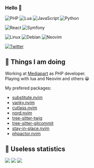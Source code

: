### Hello 👋

![PHP](https://img.shields.io/badge/PHP-777BB4?style=for-the-badge&logo=php&logoColor=white) ![Lua](https://img.shields.io/badge/Lua-2C2D72?style=for-the-badge&logo=lua&logoColor=white) ![JavaScript](https://img.shields.io/badge/JavaScript-323330?style=for-the-badge&logo=javascript&logoColor=F7DF1E) ![Python](https://img.shields.io/badge/Python-FFD43B?style=for-the-badge&logo=python&logoColor=blue)

![React](https://img.shields.io/badge/React-20232A?style=for-the-badge&logo=react&logoColor=61DAFB) ![Symfony](https://img.shields.io/badge/Symfony-000000?style=for-the-badge&logo=Symfony&logoColor=white)

![Linux](https://img.shields.io/badge/Linux-FCC624?style=for-the-badge&logo=linux&logoColor=black) ![Debian](https://img.shields.io/badge/Debian-A81D33?style=for-the-badge&logo=debian&logoColor=white) ![Neovim](https://img.shields.io/badge/NeoVim-%2357A143.svg?&style=for-the-badge&logo=neovim&logoColor=white)

[![Twitter](https://img.shields.io/badge/Twitter-1DA1F2?style=for-the-badge&logo=twitter&logoColor=white)](https://twitter.com/GillesRoustan)

## 💼 Things I am doing

Working at [Mediapart](https://www.mediapart.fr) as PHP developer.  
Playing with lua and Neovim and others 😀

My prefered packages:

 - [substitute.nvim](https://github.com/gbprod/substitute.nvim)
 - [yanky.nvim](https://github.com/gbprod/yanky.nvim)
 - [cutlass.nvim](https://github.com/gbprod/cutlass.nvim)
 - [nord.nvim](https://github.com/gbprod/nord.nvim)
 - [tree-sitter-twig](https://github.com/gbprod/tree-sitter-twig)
 - [tree-sitter-gitcommit](https://github.com/gbprod/tree-sitter-gitcommit)
 - [stay-in-place.nvim](https://github.com/gbprod/stay-in-place.nvim)
 - [phpactor.nvim](https://github.com/gbprod/phpactor.nvim)


## 🧮 Useless statistics

[![](https://github-profile-summary-cards.vercel.app/api/cards/profile-details?username=gbprod&theme=nord_dark)](https://github.com/gbprod/)
[![](https://github-profile-summary-cards.vercel.app/api/cards/repos-per-language?username=gbprod&theme=nord_dark)](https://github.com/gbprod/) [![](https://github-profile-summary-cards.vercel.app/api/cards/stats?username=gbprod&theme=nord_dark)](https://github.com/gbprod/)
